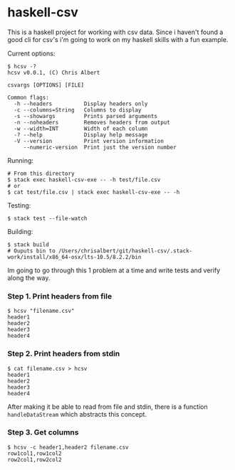# haskell-csv

This is a haskell project for working with csv data. Since i haven't found a good cli for csv's i'm going to work on my haskell skills with a fun example.

Current options:
```
$ hcsv -?
hcsv v0.0.1, (C) Chris Albert

csvargs [OPTIONS] [FILE]

Common flags:
  -h --headers          Display headers only
  -c --columns=String   Columns to display
  -s --showargs         Prints parsed arguments
  -n --noheaders        Removes headers from output
  -w --width=INT        Width of each column
  -? --help             Display help message
  -V --version          Print version information
     --numeric-version  Print just the version number
```

Running: 
```
# From this directory
$ stack exec haskell-csv-exe -- -h test/file.csv
# or
$ cat test/file.csv | stack exec haskell-csv-exe -- -h
```

Testing:
```
$ stack test --file-watch
```

Building:
```
$ stack build
# Ouputs bin to /Users/chrisalbert/git/haskell-csv/.stack-work/install/x86_64-osx/lts-10.5/8.2.2/bin
```

Im going to go through this 1 problem at a time and write tests and verify along the way.

### Step 1. Print headers from file
```
$ hcsv "filename.csv"
header1
header2
header3
header4
```

### Step 2. Print headers from stdin
```
$ cat filename.csv > hcsv
header1
header2
header3
header4
```

After making it be able to read from file and stdin, there is a function `handleDataStream` which abstracts this concept.

### Step 3. Get columns
```
$ hcsv -c header1,header2 filename.csv
row1col1,row1col2
row2col1,row2col2
```
